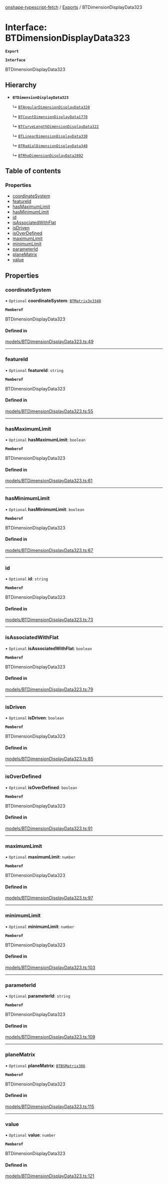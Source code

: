 [onshape-typescript-fetch](../README.md) / [Exports](../modules.md) / BTDimensionDisplayData323

# Interface: BTDimensionDisplayData323

**`Export`**

**`Interface`**

BTDimensionDisplayData323

## Hierarchy

- **`BTDimensionDisplayData323`**

  ↳ [`BTAngularDimensionDisplayData320`](BTAngularDimensionDisplayData320.md)

  ↳ [`BTCountDimensionDisplayData1778`](BTCountDimensionDisplayData1778.md)

  ↳ [`BTCurveLengthDimensionDisplayData322`](BTCurveLengthDimensionDisplayData322.md)

  ↳ [`BTLinearDimensionDisplayData330`](BTLinearDimensionDisplayData330.md)

  ↳ [`BTRadialDimensionDisplayData348`](BTRadialDimensionDisplayData348.md)

  ↳ [`BTRhoDimensionDisplayData2892`](BTRhoDimensionDisplayData2892.md)

## Table of contents

### Properties

- [coordinateSystem](BTDimensionDisplayData323.md#coordinatesystem)
- [featureId](BTDimensionDisplayData323.md#featureid)
- [hasMaximumLimit](BTDimensionDisplayData323.md#hasmaximumlimit)
- [hasMinimumLimit](BTDimensionDisplayData323.md#hasminimumlimit)
- [id](BTDimensionDisplayData323.md#id)
- [isAssociatedWithFlat](BTDimensionDisplayData323.md#isassociatedwithflat)
- [isDriven](BTDimensionDisplayData323.md#isdriven)
- [isOverDefined](BTDimensionDisplayData323.md#isoverdefined)
- [maximumLimit](BTDimensionDisplayData323.md#maximumlimit)
- [minimumLimit](BTDimensionDisplayData323.md#minimumlimit)
- [parameterId](BTDimensionDisplayData323.md#parameterid)
- [planeMatrix](BTDimensionDisplayData323.md#planematrix)
- [value](BTDimensionDisplayData323.md#value)

## Properties

### coordinateSystem

• `Optional` **coordinateSystem**: [`BTMatrix3x3340`](BTMatrix3x3340.md)

**`Memberof`**

BTDimensionDisplayData323

#### Defined in

[models/BTDimensionDisplayData323.ts:49](https://github.com/toebes/onshape-typescript-fetch/blob/3e11ae1/models/BTDimensionDisplayData323.ts#L49)

___

### featureId

• `Optional` **featureId**: `string`

**`Memberof`**

BTDimensionDisplayData323

#### Defined in

[models/BTDimensionDisplayData323.ts:55](https://github.com/toebes/onshape-typescript-fetch/blob/3e11ae1/models/BTDimensionDisplayData323.ts#L55)

___

### hasMaximumLimit

• `Optional` **hasMaximumLimit**: `boolean`

**`Memberof`**

BTDimensionDisplayData323

#### Defined in

[models/BTDimensionDisplayData323.ts:61](https://github.com/toebes/onshape-typescript-fetch/blob/3e11ae1/models/BTDimensionDisplayData323.ts#L61)

___

### hasMinimumLimit

• `Optional` **hasMinimumLimit**: `boolean`

**`Memberof`**

BTDimensionDisplayData323

#### Defined in

[models/BTDimensionDisplayData323.ts:67](https://github.com/toebes/onshape-typescript-fetch/blob/3e11ae1/models/BTDimensionDisplayData323.ts#L67)

___

### id

• `Optional` **id**: `string`

**`Memberof`**

BTDimensionDisplayData323

#### Defined in

[models/BTDimensionDisplayData323.ts:73](https://github.com/toebes/onshape-typescript-fetch/blob/3e11ae1/models/BTDimensionDisplayData323.ts#L73)

___

### isAssociatedWithFlat

• `Optional` **isAssociatedWithFlat**: `boolean`

**`Memberof`**

BTDimensionDisplayData323

#### Defined in

[models/BTDimensionDisplayData323.ts:79](https://github.com/toebes/onshape-typescript-fetch/blob/3e11ae1/models/BTDimensionDisplayData323.ts#L79)

___

### isDriven

• `Optional` **isDriven**: `boolean`

**`Memberof`**

BTDimensionDisplayData323

#### Defined in

[models/BTDimensionDisplayData323.ts:85](https://github.com/toebes/onshape-typescript-fetch/blob/3e11ae1/models/BTDimensionDisplayData323.ts#L85)

___

### isOverDefined

• `Optional` **isOverDefined**: `boolean`

**`Memberof`**

BTDimensionDisplayData323

#### Defined in

[models/BTDimensionDisplayData323.ts:91](https://github.com/toebes/onshape-typescript-fetch/blob/3e11ae1/models/BTDimensionDisplayData323.ts#L91)

___

### maximumLimit

• `Optional` **maximumLimit**: `number`

**`Memberof`**

BTDimensionDisplayData323

#### Defined in

[models/BTDimensionDisplayData323.ts:97](https://github.com/toebes/onshape-typescript-fetch/blob/3e11ae1/models/BTDimensionDisplayData323.ts#L97)

___

### minimumLimit

• `Optional` **minimumLimit**: `number`

**`Memberof`**

BTDimensionDisplayData323

#### Defined in

[models/BTDimensionDisplayData323.ts:103](https://github.com/toebes/onshape-typescript-fetch/blob/3e11ae1/models/BTDimensionDisplayData323.ts#L103)

___

### parameterId

• `Optional` **parameterId**: `string`

**`Memberof`**

BTDimensionDisplayData323

#### Defined in

[models/BTDimensionDisplayData323.ts:109](https://github.com/toebes/onshape-typescript-fetch/blob/3e11ae1/models/BTDimensionDisplayData323.ts#L109)

___

### planeMatrix

• `Optional` **planeMatrix**: [`BTBSMatrix386`](BTBSMatrix386.md)

**`Memberof`**

BTDimensionDisplayData323

#### Defined in

[models/BTDimensionDisplayData323.ts:115](https://github.com/toebes/onshape-typescript-fetch/blob/3e11ae1/models/BTDimensionDisplayData323.ts#L115)

___

### value

• `Optional` **value**: `number`

**`Memberof`**

BTDimensionDisplayData323

#### Defined in

[models/BTDimensionDisplayData323.ts:121](https://github.com/toebes/onshape-typescript-fetch/blob/3e11ae1/models/BTDimensionDisplayData323.ts#L121)

